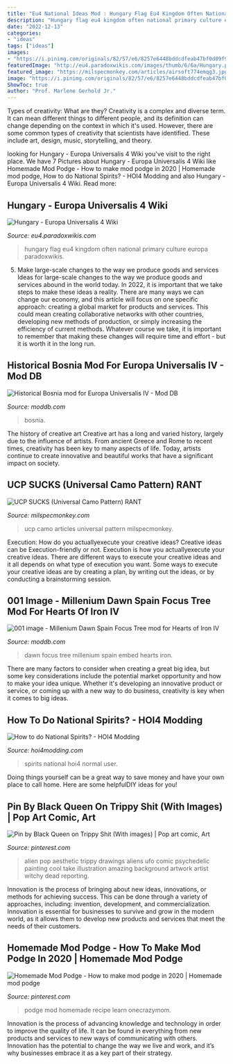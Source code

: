 ```yaml
---
title: "Eu4 National Ideas Mod : Hungary Flag Eu4 Kingdom Often National Primary Culture Europa Paradoxwikis"
description: "Hungary flag eu4 kingdom often national primary culture europa paradoxwikis"
date: "2022-12-13"
categories:
- "ideas"
tags: ["ideas"]
images:
- "https://i.pinimg.com/originals/82/57/e6/8257e6448bddcdfeab47bf0d09f90c27.jpg"
featuredImage: "http://eu4.paradoxwikis.com/images/thumb/6/6a/Hungary.png/330px-Hungary.png"
featured_image: "https://milspecmonkey.com/articles/airsoft774emqg3.jpg"
image: "https://i.pinimg.com/originals/82/57/e6/8257e6448bddcdfeab47bf0d09f90c27.jpg"
ShowToc: true
author: "Prof. Marlene Gerhold Jr."
---
```



Types of creativity: What are they?
Creativity is a complex and diverse term. It can mean different things to different people, and its definition can change depending on the context in which it's used. However, there are some common types of creativity that scientists have identified. These include art, design, music, storytelling, and
theory.

	

		
looking for Hungary - Europa Universalis 4 Wiki you've visit to the right place. We have 7 Pictures about Hungary - Europa Universalis 4 Wiki like Homemade Mod Podge - How to make mod podge in 2020 | Homemade mod podge, How to do National Spirits? - HOI4 Modding and also Hungary - Europa Universalis 4 Wiki. Read more:
		
    
## Hungary - Europa Universalis 4 Wiki

<img loading=lazy src="http://eu4.paradoxwikis.com/images/thumb/6/6a/Hungary.png/330px-Hungary.png" onerror="this.onerror=null;this.src='https://tse2.mm.bing.net/th?id=OIP.TNgwVfd6g_byFsEiI_tuCQHaE8&amp;pid=15.1';" alt="Hungary - Europa Universalis 4 Wiki">

_Source: eu4.paradoxwikis.com_

>hungary flag eu4 kingdom often national primary culture europa paradoxwikis. 

	

5) Make large-scale changes to the way we produce goods and services
Ideas for large-scale changes to the way we produce goods and services abound in the world today. In 2022, it is important that we take steps to make these ideas a reality. There are many ways we can change our economy, and this article will focus on one specific approach: creating a global market for products and services. This could mean creating collaborative networks with other countries, developing new methods of production, or simply increasing the efficiency of current methods. Whatever course we take, it is important to remember that making these changes will require time and effort - but it is worth it in the long run.

    
## Historical Bosnia Mod For Europa Universalis IV - Mod DB

<img loading=lazy src="http://media.moddb.com/images/mods/1/27/26103/Bosnia.png" onerror="this.onerror=null;this.src='https://tse3.mm.bing.net/th?id=OIP.cOT55gUSwidsAI7llw-mpwHaG_&amp;pid=15.1';" alt="Historical Bosnia mod for Europa Universalis IV - Mod DB">

_Source: moddb.com_

>bosnia. 

	

The history of creative art
Creative art has a long and varied history, largely due to the influence of artists. From ancient Greece and Rome to recent times, creativity has been key to many aspects of life. Today, artists continue to create innovative and beautiful works that have a significant impact on society.

    
## UCP SUCKS (Universal Camo Pattern) RANT

<img loading=lazy src="https://milspecmonkey.com/articles/airsoft774emqg3.jpg" onerror="this.onerror=null;this.src='https://tse2.mm.bing.net/th?id=OIP.smmE_tBcdDVkgwHzkk-W5gHaFj&amp;pid=15.1';" alt="UCP SUCKS (Universal Camo Pattern) RANT">

_Source: milspecmonkey.com_

>ucp camo articles universal pattern milspecmonkey. 

	

Execution: How do you actuallyexecute your creative ideas?
Creative ideas can be Execution-friendly or not. Execution is how you actuallyexecute your creative ideas. There are different ways to execute your creative ideas and it all depends on what type of execution you want. Some ways to execute your creative ideas are by creating a plan, by writing out the ideas, or by conducting a brainstorming session.

    
## 001 Image - Millenium Dawn Spain Focus Tree Mod For Hearts Of Iron IV

<img loading=lazy src="https://media.moddb.com/cache/images/mods/1/34/33574/thumb_620x2000/017.png" onerror="this.onerror=null;this.src='https://tse1.mm.bing.net/th?id=OIP.gsITIIQaePXbDoSvGNERUAHaEK&amp;pid=15.1';" alt="001 image - Millenium Dawn Spain Focus Tree mod for Hearts of Iron IV">

_Source: moddb.com_

>dawn focus tree millenium spain embed hearts iron. 

	

There are many factors to consider when creating a great big idea, but some key considerations include the potential market opportunity and how to make your idea unique. Whether it's developing an innovative product or service, or coming up with a new way to do business, creativity is key when it comes to big ideas.

    
## How To Do National Spirits? - HOI4 Modding

<img loading=lazy src="https://hoi4modding.com/media/get/users/27570/20210321120600--hoi4fanboi24000.png" onerror="this.onerror=null;this.src='https://tse2.mm.bing.net/th?id=OIP.5N4R1jMSeQhBZFgz9h0rmwHaKh&amp;pid=15.1';" alt="How to do National Spirits? - HOI4 Modding">

_Source: hoi4modding.com_

>spirits national hoi4 normal user. 

	

Doing things yourself can be a great way to save money and have your own place to call home. Here are some helpfulDIY ideas for you!

    
## Pin By Black Queen On Trippy Shit (With Images) | Pop Art Comic, Art

<img loading=lazy src="https://i.pinimg.com/originals/69/01/5c/69015cd06b0b729c058362bff5bac88d.jpg" onerror="this.onerror=null;this.src='https://tse4.mm.bing.net/th?id=OIP._7yyBK4-5JasAMe_irbi9AHaJP&amp;pid=15.1';" alt="Pin by Black Queen on Trippy Shit (With images) | Pop art comic, Art">

_Source: pinterest.com_

>alien pop aesthetic trippy drawings aliens ufo comic psychedelic painting cool take illustration amazing background artwork artist witchy dead reporting. 

	

Innovation is the process of bringing about new ideas, innovations, or methods for achieving success. This can be done through a variety of approaches, including: invention, development, and commercialization. Innovation is essential for businesses to survive and grow in the modern world, as it allows them to develop new products and services that meet the needs of their customers.

    
## Homemade Mod Podge - How To Make Mod Podge In 2020 | Homemade Mod Podge

<img loading=lazy src="https://i.pinimg.com/originals/82/57/e6/8257e6448bddcdfeab47bf0d09f90c27.jpg" onerror="this.onerror=null;this.src='https://tse1.mm.bing.net/th?id=OIP.czMtrw5joGCgvBhJHQYhdAHaLH&amp;pid=15.1';" alt="Homemade Mod Podge - How to make mod podge in 2020 | Homemade mod podge">

_Source: pinterest.com_

>podge mod homemade recipe learn onecrazymom. 

	

Innovation is the process of advancing knowledge and technology in order to improve the quality of life. It can be found in everything from new products and services to new ways of communicating with others. Innovation has the potential to change the way we live and work, and it’s why businesses embrace it as a key part of their strategy.

